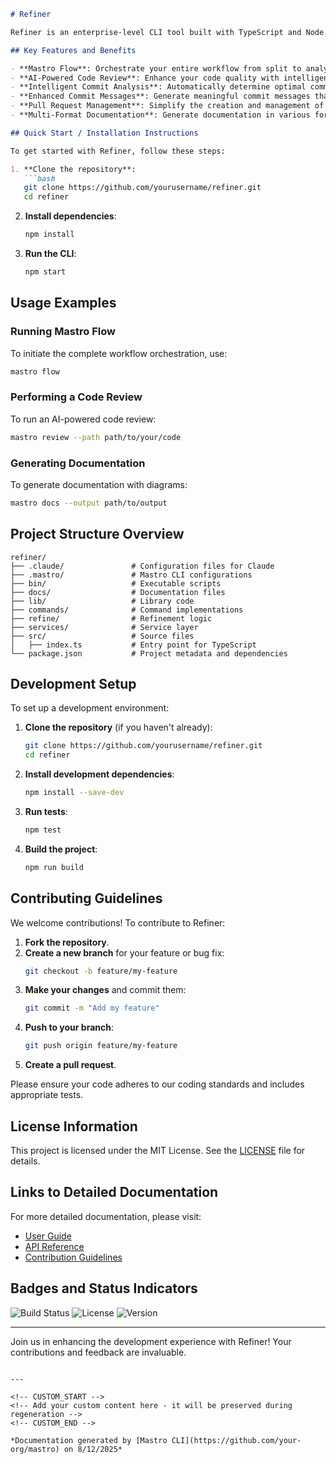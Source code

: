 <!---
This file was automatically generated by Mastro CLI
Generated on: 2025-08-12T18:54:24.413Z
Document type: readme
Title: README

To prevent this file from being overwritten, add custom content
between the CUSTOM_START and CUSTOM_END markers below.
--->

```markdown
# Refiner

Refiner is an enterprise-level CLI tool built with TypeScript and Node.js, designed to streamline your development workflow through intelligent orchestration and AI-powered enhancements. With features like automated code reviews, intelligent commit boundary analysis, and comprehensive documentation generation, Refiner empowers teams to improve code quality and productivity.

## Key Features and Benefits

- **Mastro Flow**: Orchestrate your entire workflow from split to analytics seamlessly.
- **AI-Powered Code Review**: Enhance your code quality with intelligent validation and feedback.
- **Intelligent Commit Analysis**: Automatically determine optimal commit boundaries for your changes.
- **Enhanced Commit Messages**: Generate meaningful commit messages that reflect your changes accurately.
- **Pull Request Management**: Simplify the creation and management of pull requests.
- **Multi-Format Documentation**: Generate documentation in various formats, including Mermaid diagrams for visual clarity.

## Quick Start / Installation Instructions

To get started with Refiner, follow these steps:

1. **Clone the repository**:
   ```bash
   git clone https://github.com/yourusername/refiner.git
   cd refiner
   ```

2. **Install dependencies**:
   ```bash
   npm install
   ```

3. **Run the CLI**:
   ```bash
   npm start
   ```

## Usage Examples

### Running Mastro Flow

To initiate the complete workflow orchestration, use:
```bash
mastro flow
```

### Performing a Code Review

To run an AI-powered code review:
```bash
mastro review --path path/to/your/code
```

### Generating Documentation

To generate documentation with diagrams:
```bash
mastro docs --output path/to/output
```

## Project Structure Overview

```
refiner/
├── .claude/               # Configuration files for Claude
├── .mastro/               # Mastro CLI configurations
├── bin/                   # Executable scripts
├── docs/                  # Documentation files
├── lib/                   # Library code
├── commands/              # Command implementations
├── refine/                # Refinement logic
├── services/              # Service layer
├── src/                   # Source files
│   ├── index.ts           # Entry point for TypeScript
└── package.json           # Project metadata and dependencies
```

## Development Setup

To set up a development environment:

1. **Clone the repository** (if you haven't already):
   ```bash
   git clone https://github.com/yourusername/refiner.git
   cd refiner
   ```

2. **Install development dependencies**:
   ```bash
   npm install --save-dev
   ```

3. **Run tests**:
   ```bash
   npm test
   ```

4. **Build the project**:
   ```bash
   npm run build
   ```

## Contributing Guidelines

We welcome contributions! To contribute to Refiner:

1. **Fork the repository**.
2. **Create a new branch** for your feature or bug fix:
   ```bash
   git checkout -b feature/my-feature
   ```
3. **Make your changes** and commit them:
   ```bash
   git commit -m "Add my feature"
   ```
4. **Push to your branch**:
   ```bash
   git push origin feature/my-feature
   ```
5. **Create a pull request**.

Please ensure your code adheres to our coding standards and includes appropriate tests.

## License Information

This project is licensed under the MIT License. See the [LICENSE](LICENSE) file for details.

## Links to Detailed Documentation

For more detailed documentation, please visit:
- [User Guide](docs/user-guide.md)
- [API Reference](docs/api-reference.md)
- [Contribution Guidelines](docs/contributing.md)

## Badges and Status Indicators

![Build Status](https://img.shields.io/badge/build-passing-brightgreen)
![License](https://img.shields.io/badge/license-MIT-blue)
![Version](https://img.shields.io/badge/version-1.0.0-orange)

---

Join us in enhancing the development experience with Refiner! Your contributions and feedback are invaluable.
```

---

<!-- CUSTOM_START -->
<!-- Add your custom content here - it will be preserved during regeneration -->
<!-- CUSTOM_END -->

*Documentation generated by [Mastro CLI](https://github.com/your-org/mastro) on 8/12/2025*